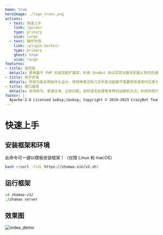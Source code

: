 ```yaml
---
home: true
heroImage: ./logo_trans.png
actions:
  - text: 快速上手
    link: /guide/
    type: primary
    size: large
  - text: 插件市场
    link: /plugin-market/
    type: primary
    ghost: true
    size: large
features:
- title: 高性能
  details: 使用基于 PHP 的高性能扩展库，利用 OneBot 协议实现与聊天机器人软件的通信，还有数据库连接池、内存缓存、多任务进程等特色，大幅增强性能。
- title: 易于开发
  details: 所有功能采用插件化设计，除特殊情况外几乎所有功能都不需要修改框架内任意代码，框架自带插件的安装、打包、解包功能，方便分发和管理。
- title: 接口直观
  details: 支持命令、普通文本、正则匹配、自然语言处理等多种对话解析方式，利用协程巧妙实现了直观的交互式会话模式，同时支持多种富文本的处理。
footer: |
  Apache-2.0 Licensed &nbsp;|&nbsp; Copyright © 2019-2023 CrazyBot Team &nbsp;|&nbsp; <a href="http://beian.miit.gov.cn">沪ICP备2021010446号-1</a>
---
```


# 快速上手

## 安装框架和环境

此命令可一键以模板安装框架！（仅限 Linux 和 macOS）

```bash
bash <(curl -fsSL https://zhamao.xin/v3.sh)
```

## 运行框架

```bash
cd zhamao-v3/
./zhamao server
```

## 效果图

![index_demo](https://img.zhamao.xin/framework/framework-demo.png)
